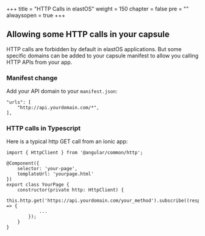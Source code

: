 +++
title = "HTTP Calls in elastOS"
weight = 150
chapter = false
pre = ""
alwaysopen = true
+++

## Allowing some HTTP calls in your capsule

HTTP calls are forbidden by default in elastOS applications. But some specific domains can be added to your capsule manifest to allow you calling HTTP APIs from your app.

### Manifest change

Add your API domain to your `manifest.json`:

    "urls": [
        "http://api.yourdomain.com/*",
    ],

### HTTP calls in Typescript

Here is a typical http GET call from an ionic app:

    import { HttpClient } from '@angular/common/http';

    @Component({ 
        selector: 'your-page',
        templateUrl: 'yourpage.html'
    })
    export class YourPage {
        constructor(private http: HttpClient) {
            this.http.get('https://api.yourdomain.com/your_method').subscribe((response) => {
                ...
            });
        }
    }
